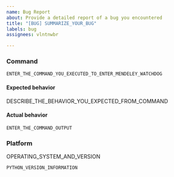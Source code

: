 ```yaml
---
name: Bug Report
about: Provide a detailed report of a bug you encountered
title: "[BUG] SUMMARIZE_YOUR_BUG"
labels: bug
assignees: vlntnwbr

---
```


### Command
```
ENTER_THE_COMMAND_YOU_EXECUTED_TO_ENTER_MENDELEY_WATCHDOG
```

#### Expected behavior
DESCRIBE_THE_BEHAVIOR_YOU_EXPECTED_FROM_COMMAND

#### Actual behavior
```
ENTER_THE_COMMAND_OUTPUT
```

### Platform
OPERATING_SYSTEM_AND_VERSION
```
PYTHON_VERSION_INFORMATION
```
